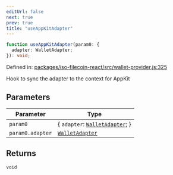 ```yaml
---
editUrl: false
next: true
prev: true
title: "useAppKitAdapter"
---
```


```ts
function useAppKitAdapter(param0: {
  adapter: WalletAdapter;
}): void;
```

Defined in: [packages/iso-filecoin-react/src/wallet-provider.js:325](https://github.com/hugomrdias/filecoin/blob/main/packages/iso-filecoin-react/src/wallet-provider.js#L325)

Hook to sync the adapter to the context for AppKit

## Parameters

| Parameter | Type |
| ------ | ------ |
| `param0` | \{ `adapter`: [`WalletAdapter`](/api/iso-filecoin-react/index/interfaces/walletadapter/); \} |
| `param0.adapter` | [`WalletAdapter`](/api/iso-filecoin-react/index/interfaces/walletadapter/) |

## Returns

`void`
